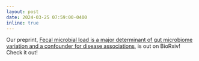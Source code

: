 ```yaml
---
layout: post
date: 2024-03-25 07:59:00-0400
inline: true
---
```


Our preprint, [Fecal microbial load is a major determinant of gut microbiome variation and a confounder for disease associations](https://www.biorxiv.org/content/10.1101/2024.03.18.584290v1.abstract), is out on BioRxiv! Check it out!
